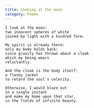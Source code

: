 ```yaml
---
title: Looking at the moon
category: Poems
---
```


    I look at the moon:
    two innocent spheres of white
    joined by light with a kindred form.

    My spirit is already there:
    only my body holds back:
    since gravity has thrown about a cloak
    which my being wears
    reluctantly.

    And the cloak is the body itself:
    a fleshy jacket
    to retard the soul's celerity.

    Otherwise, I would blaze out
    in a single instant
    and make my home upon that star,
    in the fields of infinite beauty.


